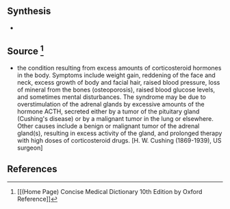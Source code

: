 ## Synthesis
- 
## Source [^1]
- the condition resulting from excess amounts of corticosteroid hormones in the body. Symptoms include weight gain, reddening of the face and neck, excess growth of body and facial hair, raised blood pressure, loss of mineral from the bones (osteoporosis), raised blood glucose levels, and sometimes mental disturbances. The syndrome may be due to overstimulation of the adrenal glands by excessive amounts of the hormone ACTH, secreted either by a tumor of the pituitary gland (Cushing's disease) or by a malignant tumor in the lung or elsewhere. Other causes include a benign or malignant tumor of the adrenal gland(s), resulting in excess activity of the gland, and prolonged therapy with high doses of corticosteroid drugs. \[H. W. Cushing (1869-1939), US surgeon]
## References

[^1]: [[(Home Page) Concise Medical Dictionary 10th Edition by Oxford Reference]]